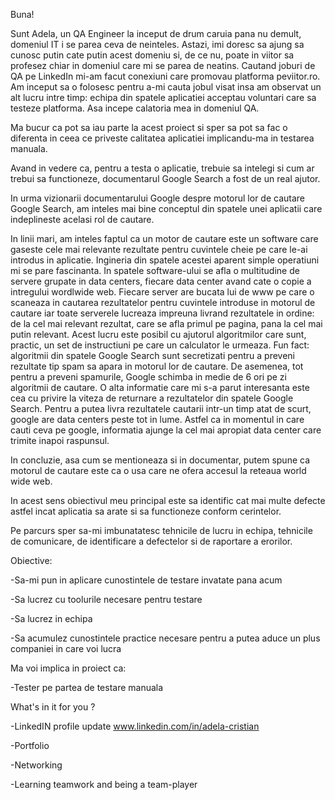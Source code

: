 Buna! 

Sunt Adela, un QA Engineer la inceput de drum caruia pana nu demult, domeniul IT i se parea ceva de neinteles. Astazi, imi doresc sa ajung sa cunosc putin cate putin acest domeniu si, de ce nu, poate in viitor sa profesez chiar in domeniul care mi se parea de neatins. Cautand joburi de QA pe LinkedIn mi-am facut conexiuni care promovau platforma peviitor.ro. Am inceput sa o folosesc pentru a-mi cauta jobul visat insa am observat un alt lucru intre timp: echipa din spatele aplicatiei acceptau voluntari care sa testeze platforma. Asa incepe calatoria mea in domeniul QA.

Ma bucur ca pot sa iau parte la acest proiect si sper sa pot sa fac o diferenta in ceea ce priveste calitatea aplicatiei implicandu-ma in testarea manuala. 

Avand in vedere ca, pentru a testa o aplicatie, trebuie sa intelegi si cum ar trebui sa functioneze, documentarul Google Search a fost de un real ajutor. 

In urma vizionarii documentarului Google despre motorul lor de cautare Google Search, am inteles mai bine conceptul din spatele unei aplicatii care indeplineste acelasi rol de cautare. 

In linii mari, am inteles faptul ca un motor de cautare este un software care gaseste cele mai relevante rezultate pentru cuvintele cheie pe care le-ai introdus in aplicatie. Ingineria din spatele acestei aparent simple operatiuni mi se pare fascinanta. In spatele software-ului se afla o multitudine de servere grupate in data centers, fiecare data center avand cate o copie a intregului wordlwide web. Fiecare server are bucata lui de www pe care o scaneaza in cautarea rezultatelor pentru cuvintele introduse in motorul de cautare iar toate serverele lucreaza impreuna livrand rezultatele in ordine: de la cel mai relevant rezultat, care se afla primul pe pagina, pana la cel mai putin relevant. Acest lucru este posibil cu ajutorul algoritmilor care sunt, practic, un set de instructiuni pe care un calculator le urmeaza. Fun fact: algoritmii din spatele Google Search sunt secretizati pentru a preveni rezultate tip spam sa apara in motorul lor de cautare. De asemenea, tot pentru a preveni spamurile, Google schimba in medie de 6 ori pe zi algoritmii de cautare. O alta informatie care mi s-a parut interesanta este cea cu privire la viteza de returnare a rezultatelor din spatele Google Search. Pentru a putea livra rezultatele cautarii intr-un timp atat de scurt, google are data centers peste tot in lume. Astfel ca in momentul in care cauti ceva pe google, informatia ajunge la cel mai apropiat data center care trimite inapoi raspunsul. 

In concluzie, asa cum se mentioneaza si in documentar, putem spune ca motorul de cautare este ca o usa care ne ofera accesul la reteaua world wide web. 

In acest sens obiectivul meu principal este sa identific cat mai multe defecte astfel incat aplicatia sa arate si sa functioneze conform cerintelor. 

Pe parcurs sper sa-mi imbunatatesc tehnicile de lucru in echipa, tehnicile de comunicare, de identificare a defectelor si de raportare a erorilor. 

Obiective:

-Sa-mi pun in aplicare cunostintele de testare invatate pana acum

-Sa lucrez cu toolurile necesare pentru testare

-Sa lucrez in echipa

-Sa acumulez cunostintele practice necesare pentru a putea aduce un plus companiei in care voi lucra

Ma voi implica in proiect ca:

-Tester pe partea de testare manuala
 
What's in it for you ?

-LinkedIN profile update www.linkedin.com/in/adela-cristian

-Portfolio

-Networking

-Learning teamwork and being a team-player
